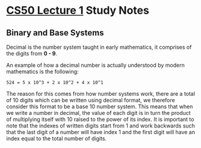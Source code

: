 # [CS50 Lecture 1](https://www.youtube.com/watch?v=8mAITcNt710&ab_channel=freeCodeCamp.org) Study Notes

## Binary and Base Systems
Decimal is the number system taught in early mathematics, it comprises of the digits from **0 - 9**.

An example of how a decimal number is actually understood by modern mathematics is the following:

`524 = 5 x 10^3 + 2 x 10^2 + 4 x 10^1`

The reason for this comes from how number systems work, there are a total of 10 digits which can be written using decimal format, we therefore consider this format to be a base 10 number system. This means that when we write a number in decimal, the value of each digit is in turn the product of multiplying itself with 10 raised to the power of its index. It is important to note that the indexes of written digits start from 1 and work backwards such that the last digit of a number will have index 1 and the first digit will have an index equal to the total number of digits.
